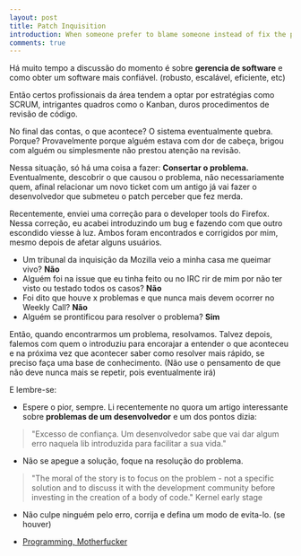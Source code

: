```yaml
---
layout: post
title: Patch Inquisition
introduction: When someone prefer to blame someone instead of fix the problem
comments: true
---
```


Há muito tempo a discussão do momento é sobre **gerencia de software**
e como obter um software mais confiável. (robusto, escalável, eficiente, etc)

Então certos profissionais da área tendem a optar por estratégias como SCRUM,
intrigantes quadros como o Kanban, duros procedimentos de revisão de código.

No final das contas, o que acontece? O sistema eventualmente quebra. Porque?
Provavelmente porque alguém estava com dor de cabeça, brigou com alguém ou simplesmente
não prestou atenção na revisão.

Nessa situação, só há uma coisa a fazer: **Consertar o problema.**
Eventualmente, descobrir o que causou o problema, não necessariamente quem, afinal
relacionar um novo ticket com um antigo já vai fazer o desenvolvedor que submeteu o patch perceber
que fez merda.

Recentemente, enviei uma correção para o developer tools do Firefox. Nessa correção,
eu acabei introduzindo um bug e fazendo com que outro escondido viesse à luz.
Ambos foram encontrados e corrigidos por mim, mesmo depois de afetar
alguns usuários.

- Um tribunal da inquisição da Mozilla veio a minha casa me queimar vivo? **Não**
- Alguém foi na issue que eu tinha feito ou no IRC rir de mim por não ter visto ou testado todos os casos? **Não**
- Foi dito que houve x problemas e que nunca mais devem ocorrer no Weekly Call? **Não**
- Alguém se prontificou para resolver o problema? **Sim**

Então, quando encontrarmos um problema, resolvamos. Talvez depois, falemos com
quem o introduziu para encorajar a entender o que aconteceu e na próxima vez
que acontecer saber como resolver mais rápido, se preciso faça uma base de conhecimento.
(Não use o pensamento de que não deve nunca mais se repetir, pois eventualmente irá)

E lembre-se:

* Espere o pior, sempre. Li recentemente no quora um artigo interessante sobre **problemas de um desenvolvedor** e um dos pontos dizia:

> "Excesso de confiança. Um desenvolvedor sabe que vai dar algum erro naquela lib introduzida para facilitar a sua vida."

* Não se apegue a solução, foque na resolução do problema.

> "The moral of the story is to focus on the problem - not a specific solution
and to discuss it with the development community before investing in the
creation of a body of code."
Kernel early stage

* Não culpe ninguém pelo erro, corrija e defina um modo de evita-lo. (se houver)

* [Programming, Motherfucker](http://programming-motherfucker.com/)
